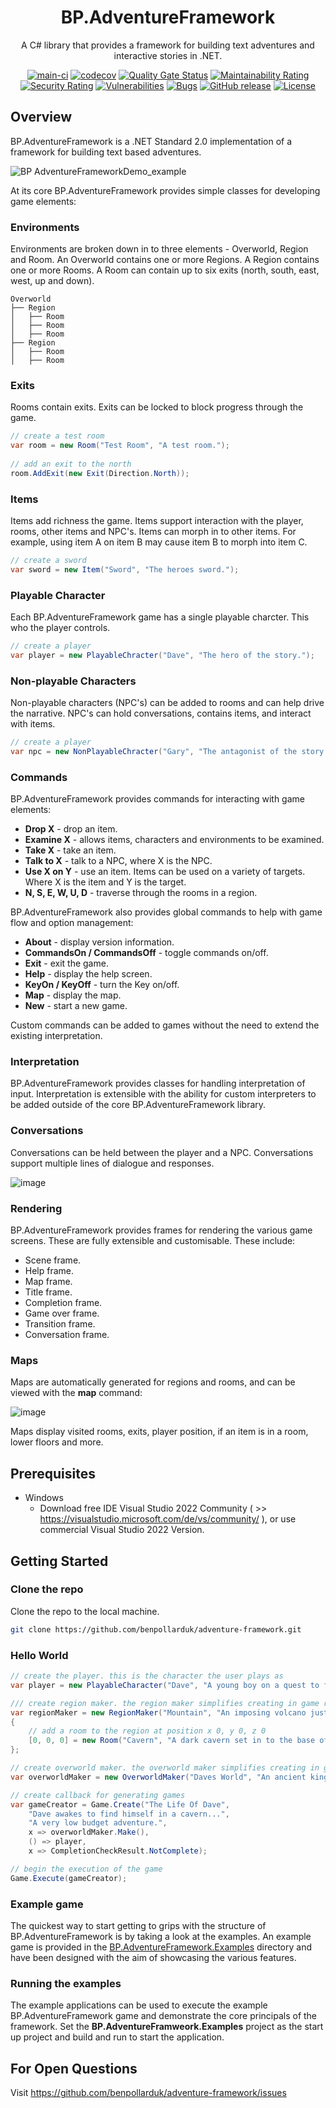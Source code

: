 <div align="center">

# BP.AdventureFramework
A C# library that provides a framework for building text adventures and interactive stories in .NET.

[![main-ci](https://github.com/benpollarduk/adventure-framework/actions/workflows/main-ci.yml/badge.svg)](https://github.com/benpollarduk/adventure-framework/actions/workflows/main-ci.yml)
[![codecov](https://codecov.io/gh/benpollarduk/adventure-framework/graph/badge.svg?token=X94GLVVA0T)](https://codecov.io/gh/benpollarduk/adventure-framework)
[![Quality Gate Status](https://sonarcloud.io/api/project_badges/measure?project=benpollarduk_adventure-framework&metric=alert_status)](https://sonarcloud.io/summary/new_code?id=benpollarduk_adventure-framework)
[![Maintainability Rating](https://sonarcloud.io/api/project_badges/measure?project=benpollarduk_adventure-framework&metric=sqale_rating)](https://sonarcloud.io/summary/new_code?id=benpollarduk_adventure-framework)
[![Security Rating](https://sonarcloud.io/api/project_badges/measure?project=benpollarduk_adventure-framework&metric=security_rating)](https://sonarcloud.io/summary/new_code?id=benpollarduk_adventure-framework)
[![Vulnerabilities](https://sonarcloud.io/api/project_badges/measure?project=benpollarduk_adventure-framework&metric=vulnerabilities)](https://sonarcloud.io/summary/new_code?id=benpollarduk_adventure-framework)
[![Bugs](https://sonarcloud.io/api/project_badges/measure?project=benpollarduk_adventure-framework&metric=bugs)](https://sonarcloud.io/summary/new_code?id=benpollarduk_adventure-framework)
[![GitHub release](https://img.shields.io/github/release/benpollarduk/adventure-framework.svg)](https://github.com/benpollarduk/adventure-framework/releases)
[![License](https://img.shields.io/github/license/benpollarduk/adventure-framework.svg)](https://opensource.org/licenses/MIT)

</div>

## Overview
BP.AdventureFramework is a .NET Standard 2.0 implementation of a framework for building text based adventures.

![BP AdventureFrameworkDemo_example](https://github.com/benpollarduk/adventure-framework/assets/129943363/20656e76-4e80-475e-aa73-93976d98c5c9)

At its core BP.AdventureFramework provides simple classes for developing game elements:

### Environments
Environments are broken down in to three elements - Overworld, Region and Room. An Overworld contains one or more Regions. A Region contains one or more Rooms. 
A Room can contain up to six exits (north, south, east, west, up and down).

```
Overworld
├── Region
│   ├── Room
│   ├── Room
│   ├── Room
├── Region
│   ├── Room
│   ├── Room
```

### Exits
Rooms contain exits. Exits can be locked to block progress through the game.

```csharp
// create a test room
var room = new Room("Test Room", "A test room.");
        
// add an exit to the north
room.AddExit(new Exit(Direction.North));
```

### Items
Items add richness the game. Items support interaction with the player, rooms, other items and NPC's. Items can morph in to other items. 
For example, using item A on item B may cause item B to morph into item C.

```csharp
// create a sword
var sword = new Item("Sword", "The heroes sword.");
```

### Playable Character
Each BP.AdventureFramework game has a single playable charcter. This who the player controls.

```csharp
// create a player
var player = new PlayableChracter("Dave", "The hero of the story.");
```

### Non-playable Characters
Non-playable characters (NPC's) can be added to rooms and can help drive the narrative. NPC's can hold conversations, contains items, 
and interact with items.

```csharp
// create a player
var npc = new NonPlayableChracter("Gary", "The antagonist of the story.");
```
  
### Commands
  
BP.AdventureFramework provides commands for interacting with game elements:
  * **Drop X** - drop an item.
  * **Examine X** - allows items, characters and environments to be examined.
  * **Take X** - take an item.
  * **Talk to X** - talk to a NPC, where X is the NPC.
  * **Use X on Y** - use an item. Items can be used on a variety of targets. Where X is the item and Y is the target.
  * **N, S, E, W, U, D** - traverse through the rooms in a region.

BP.AdventureFramework also provides global commands to help with game flow and option management:
  * **About** - display version information.
  * **CommandsOn / CommandsOff** - toggle commands on/off.
  * **Exit** - exit the game.
  * **Help** - display the help screen.
  * **KeyOn / KeyOff** - turn the Key on/off.
  * **Map** - display the map.
  * **New** - start a new game.

Custom commands can be added to games without the need to extend the existing interpretation.

### Interpretation

BP.AdventureFramework provides classes for handling interpretation of input. Interpretation is extensible with the ability for custom interpreters to be added outside of the core BP.AdventureFramework library.

### Conversations

Conversations can be held between the player and a NPC. Conversations support multiple lines of dialogue and responses.

![image](https://github.com/ben-pollard-uk/adventure-framework/assets/129943363/5ed1afc0-1ab8-4d35-9c90-dd848f18bfda)
  
### Rendering

BP.AdventureFramework provides frames for rendering the various game screens. These are fully extensible and customisable. These include:
   * Scene frame.
   * Help frame.
   * Map frame.
   * Title frame.
   * Completion frame.
   * Game over frame.
   * Transition frame.
   * Conversation frame.

### Maps
  
Maps are automatically generated for regions and rooms, and can be viewed with the **map** command:

![image](https://github.com/ben-pollard-uk/adventure-framework/assets/129943363/b6c05233-6856-4103-be44-be1c73a85874)

Maps display visited rooms, exits, player position, if an item is in a room, lower floors and more.

## Prerequisites
 * Windows
   * Download free IDE Visual Studio 2022 Community ( >> https://visualstudio.microsoft.com/de/vs/community/ ), or use commercial Visual Studio 2022 Version.

## Getting Started

### Clone the repo
Clone the repo to the local machine.
```bash
git clone https://github.com/benpollarduk/adventure-framework.git
```

### Hello World
```csharp
// create the player. this is the character the user plays as
var player = new PlayableCharacter("Dave", "A young boy on a quest to find the meaning of life.");

/// create region maker. the region maker simplifies creating in game regions. a region contains a series of rooms
var regionMaker = new RegionMaker("Mountain", "An imposing volcano just East of town.")
{
    // add a room to the region at position x 0, y 0, z 0
    [0, 0, 0] = new Room("Cavern", "A dark cavern set in to the base of the mountain.")
};

// create overworld maker. the overworld maker simplifies creating in game overworlds. an overworld contains a series or regions
var overworldMaker = new OverworldMaker("Daves World", "An ancient kingdom.", regionMaker);

// create callback for generating games
var gameCreator = Game.Create("The Life Of Dave",
    "Dave awakes to find himself in a cavern...",
    "A very low budget adventure.",
    x => overworldMaker.Make(),
    () => player,
    x => CompletionCheckResult.NotComplete);

// begin the execution of the game
Game.Execute(gameCreator);
```

### Example game
The quickest way to start getting to grips with the structure of BP.AdventureFramework is by taking a look at the examples.
An example game is provided in the [BP.AdventureFramework.Examples](https://github.com/benpollarduk/adventure-framework/tree/main/BP.AdventureFramework.Examples) directory 
and have been designed with the aim of showcasing the various features.

### Running the examples
The example applications can be used to execute the example BP.AdventureFramework game and demonstrate the core principals of the framework. 
Set the **BP.AdventureFramweork.Examples** project as the start up project and build and run to start the application.

## For Open Questions
Visit https://github.com/benpollarduk/adventure-framework/issues
